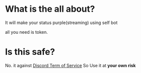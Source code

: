 # What is the all about?
It will make your status purple(streaming) using self bot 

all you need is token.

# Is this safe?
No. it against [Discord Term of Service](https://discord.com/terms)
So Use it at **your own risk**
